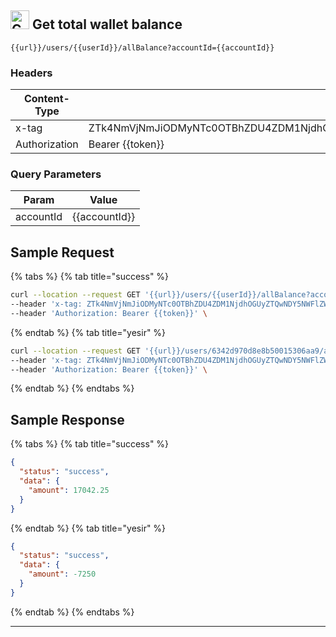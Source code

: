
##  <img src="https://img.shields.io/badge/GET-177e23?style=flat" alt="GET" style="height: 30px;"/> Get total wallet balance
```
{{url}}/users/{{userId}}/allBalance?accountId={{accountId}}
```
### Headers

|Content-Type|Value|
|---|---|
|x-tag|ZTk4NmVjNmJiODMyNTc0OTBhZDU4ZDM1NjdhOGUyZTQwNDY5NWFlZWRjZTIwYzVkNTBiYWYwMzY4YTUxOGJlYS8vLy8vLzY1MTA=|
|Authorization|Bearer {{token}}|

### Query Parameters

|Param|Value|
|---|---|
|accountId|{{accountId}}|

## Sample Request

{% tabs %}
  {% tab title="success" %}
```bash
curl --location --request GET '{{url}}/users/{{userId}}/allBalance?accountId={{accountId}}' \
--header 'x-tag: ZTk4NmVjNmJiODMyNTc0OTBhZDU4ZDM1NjdhOGUyZTQwNDY5NWFlZWRjZTIwYzVkNTBiYWYwMzY4YTUxOGJlYS8vLy8vLzY1MTA=' \
--header 'Authorization: Bearer {{token}}' \
```
  {% endtab %}
  {% tab title="yesir" %}
```bash
curl --location --request GET '{{url}}/users/6342d970d8e8b50015306aa9/allBalance?accountId={{yesir}}' \
--header 'x-tag: ZTk4NmVjNmJiODMyNTc0OTBhZDU4ZDM1NjdhOGUyZTQwNDY5NWFlZWRjZTIwYzVkNTBiYWYwMzY4YTUxOGJlYS8vLy8vLzY1MTA=' \
--header 'Authorization: Bearer {{token}}' \
```
  {% endtab %}
{% endtabs %}

## Sample Response

{% tabs %}
  {% tab title="success" %}
```json
{
  "status": "success",
  "data": {
    "amount": 17042.25
  }
}
```
  {% endtab %}
  {% tab title="yesir" %}
```json
{
  "status": "success",
  "data": {
    "amount": -7250
  }
}
```
  {% endtab %}
{% endtabs %}


---
